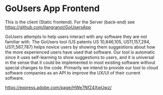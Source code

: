 # GoUsers App Frontend

This is the client (Static frontend). For the Server (back-end) see https://github.com/ilangranot/GoUsersApp

GoUsers attempts to help users interact with any software they are not familiar with. The GoUsers tool (US patents US 10,846,105, US11,157,294, US11,567,787) helps novice users by showing them suggestions about how the more experienced users have used that software. Our tool is automatic since it uses self-learning to show suggestions to users, and it is universal in the sense that it could be implemented in most existing software without special changes to the code. Primarily we intend to provide our tool to cloud software companies as an API to improve the UX/UI of their current software.

https://express.adobe.com/page/HWe7NfZ4XwUwz/
